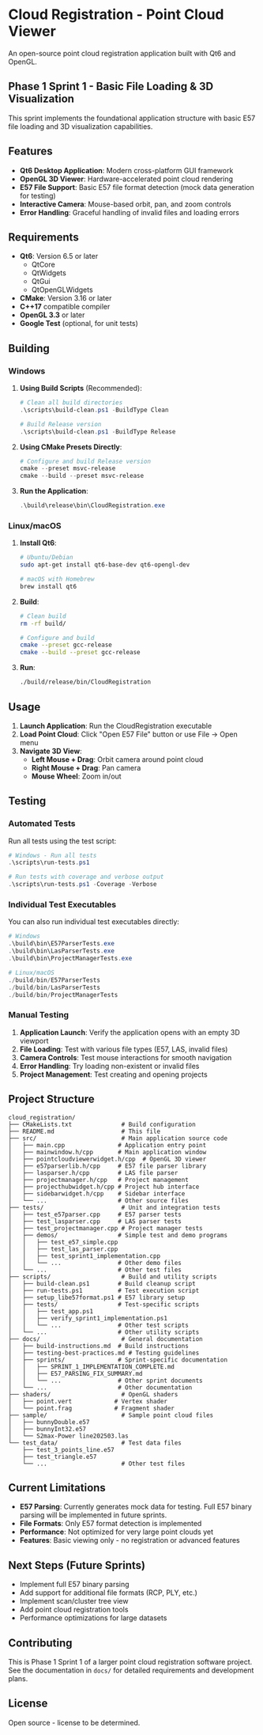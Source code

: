 # Cloud Registration - Point Cloud Viewer

An open-source point cloud registration application built with Qt6 and OpenGL.

## Phase 1 Sprint 1 - Basic File Loading & 3D Visualization

This sprint implements the foundational application structure with basic E57 file loading and 3D visualization capabilities.

## Features

- **Qt6 Desktop Application**: Modern cross-platform GUI framework
- **OpenGL 3D Viewer**: Hardware-accelerated point cloud rendering
- **E57 File Support**: Basic E57 file format detection (mock data generation for testing)
- **Interactive Camera**: Mouse-based orbit, pan, and zoom controls
- **Error Handling**: Graceful handling of invalid files and loading errors

## Requirements

- **Qt6**: Version 6.5 or later
  - QtCore
  - QtWidgets
  - QtGui
  - QtOpenGLWidgets
- **CMake**: Version 3.16 or later
- **C++17** compatible compiler
- **OpenGL 3.3** or later
- **Google Test** (optional, for unit tests)

## Building

### Windows

1. **Using Build Scripts** (Recommended):
   ```powershell
   # Clean all build directories
   .\scripts\build-clean.ps1 -BuildType Clean

   # Build Release version
   .\scripts\build-clean.ps1 -BuildType Release
   ```

2. **Using CMake Presets Directly**:
   ```powershell
   # Configure and build Release version
   cmake --preset msvc-release
   cmake --build --preset msvc-release
   ```

3. **Run the Application**:
   ```powershell
   .\build\release\bin\CloudRegistration.exe
   ```

### Linux/macOS

1. **Install Qt6**:
   ```bash
   # Ubuntu/Debian
   sudo apt-get install qt6-base-dev qt6-opengl-dev
   
   # macOS with Homebrew
   brew install qt6
   ```

2. **Build**:
   ```bash
   # Clean build
   rm -rf build/
   
   # Configure and build
   cmake --preset gcc-release
   cmake --build --preset gcc-release
   ```

3. **Run**:
   ```bash
   ./build/release/bin/CloudRegistration
   ```

## Usage

1. **Launch Application**: Run the CloudRegistration executable
2. **Load Point Cloud**: Click "Open E57 File" button or use File → Open menu
3. **Navigate 3D View**:
   - **Left Mouse + Drag**: Orbit camera around point cloud
   - **Right Mouse + Drag**: Pan camera
   - **Mouse Wheel**: Zoom in/out

## Testing

### Automated Tests

Run all tests using the test script:

```powershell
# Windows - Run all tests
.\scripts\run-tests.ps1

# Run tests with coverage and verbose output
.\scripts\run-tests.ps1 -Coverage -Verbose
```

### Individual Test Executables

You can also run individual test executables directly:

```powershell
# Windows
.\build\bin\E57ParserTests.exe
.\build\bin\LasParserTests.exe
.\build\bin\ProjectManagerTests.exe

# Linux/macOS
./build/bin/E57ParserTests
./build/bin/LasParserTests
./build/bin/ProjectManagerTests
```

### Manual Testing

1. **Application Launch**: Verify the application opens with an empty 3D viewport
2. **File Loading**: Test with various file types (E57, LAS, invalid files)
3. **Camera Controls**: Test mouse interactions for smooth navigation
4. **Error Handling**: Try loading non-existent or invalid files
5. **Project Management**: Test creating and opening projects

## Project Structure

```
cloud_registration/
├── CMakeLists.txt              # Build configuration
├── README.md                   # This file
├── src/                        # Main application source code
│   ├── main.cpp               # Application entry point
│   ├── mainwindow.h/cpp       # Main application window
│   ├── pointcloudviewerwidget.h/cpp  # OpenGL 3D viewer
│   ├── e57parserlib.h/cpp     # E57 file parser library
│   ├── lasparser.h/cpp        # LAS file parser
│   ├── projectmanager.h/cpp   # Project management
│   ├── projecthubwidget.h/cpp # Project hub interface
│   ├── sidebarwidget.h/cpp    # Sidebar interface
│   └── ...                    # Other source files
├── tests/                      # Unit and integration tests
│   ├── test_e57parser.cpp     # E57 parser tests
│   ├── test_lasparser.cpp     # LAS parser tests
│   ├── test_projectmanager.cpp # Project manager tests
│   ├── demos/                 # Simple test and demo programs
│   │   ├── test_e57_simple.cpp
│   │   ├── test_las_parser.cpp
│   │   ├── test_sprint1_implementation.cpp
│   │   └── ...                # Other demo files
│   └── ...                    # Other test files
├── scripts/                    # Build and utility scripts
│   ├── build-clean.ps1        # Build cleanup script
│   ├── run-tests.ps1          # Test execution script
│   ├── setup_libe57format.ps1 # E57 library setup
│   ├── tests/                 # Test-specific scripts
│   │   ├── test_app.ps1
│   │   ├── verify_sprint1_implementation.ps1
│   │   └── ...                # Other test scripts
│   └── ...                    # Other utility scripts
├── docs/                       # General documentation
│   ├── build-instructions.md  # Build instructions
│   ├── testing-best-practices.md # Testing guidelines
│   ├── sprints/               # Sprint-specific documentation
│   │   ├── SPRINT_1_IMPLEMENTATION_COMPLETE.md
│   │   ├── E57_PARSING_FIX_SUMMARY.md
│   │   └── ...                # Other sprint documents
│   └── ...                    # Other documentation
├── shaders/                    # OpenGL shaders
│   ├── point.vert            # Vertex shader
│   └── point.frag            # Fragment shader
├── sample/                     # Sample point cloud files
│   ├── bunnyDouble.e57
│   ├── bunnyInt32.e57
│   └── S2max-Power line202503.las
└── test_data/                  # Test data files
    ├── test_3_points_line.e57
    ├── test_triangle.e57
    └── ...                     # Other test files
```

## Current Limitations

- **E57 Parsing**: Currently generates mock data for testing. Full E57 binary parsing will be implemented in future sprints.
- **File Formats**: Only E57 format detection is implemented
- **Performance**: Not optimized for very large point clouds yet
- **Features**: Basic viewing only - no registration or advanced features

## Next Steps (Future Sprints)

- Implement full E57 binary parsing
- Add support for additional file formats (RCP, PLY, etc.)
- Implement scan/cluster tree view
- Add point cloud registration tools
- Performance optimizations for large datasets

## Contributing

This is Phase 1 Sprint 1 of a larger point cloud registration software project. See the documentation in `docs/` for detailed requirements and development plans.

## License

Open source - license to be determined.
